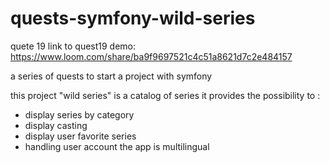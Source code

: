 # quests-symfony-wild-series

quete 19 link to quest19 demo:
https://www.loom.com/share/ba9f9697521c4c51a8621d7c2e484157

a series of quests to start a project with symfony

this project "wild series" is a catalog of series
it provides the possibility to :
- display series by category
- display casting
- display user favorite series
- handling user account
the app is multilingual



